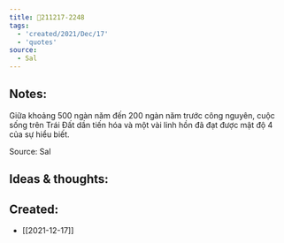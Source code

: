```yaml
---
title: 💬211217-2248
tags:
  - 'created/2021/Dec/17'
  - 'quotes'
source:
  - Sal
---
```


## Notes:
Giữa khoảng 500 ngàn năm đến 200 ngàn năm trước công nguyên, cuộc sống trên Trái Đất dần tiến hóa và một vài linh hồn đã đạt được mật độ 4 của sự hiểu biết.

Source: Sal

## Ideas & thoughts:
## Created:
- [[2021-12-17]]

